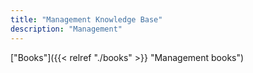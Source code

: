 ```yaml
---
title: "Management Knowledge Base"
description: "Management"
---
```


["Books"]({{< relref  "./books" >}} "Management books")
